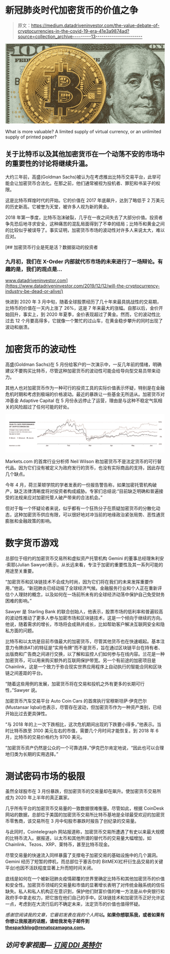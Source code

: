 # 新冠肺炎时代加密货币的价值之争

> 原文：<https://medium.datadriveninvestor.com/the-value-debate-of-cryptocurrencies-in-the-covid-19-era-41e3a9874ad?source=collection_archive---------13----------------------->

![](img/b8e4f476040a145266548b5d46fc80ed.png)

What is more valuable? A limited supply of virtual currency, or an unlimited supply of printed paper?

## 关于比特币以及其他加密货币在一个动荡不安的市场中的重要性的讨论将继续升温。

大约三年前，高盛(Goldman Sachs)被认为在考虑推出比特币交易平台，此举可能会让加密货币合法化。在那之前，他们通常被视为投机者、罪犯和书呆子的权限。

这是比特币辉煌时代的开始。它的价值在 2017 年底飙升，达到了略低于 2 万美元的历史新高。它被誉为天堂，被许多人视为新的黄金。

2018 年第一季度，比特币泡沫破裂，几乎在一夜之间失去了大部分价值。投资者争先恐后地寻求安全，这种痛苦的混乱局面得到了不幸的结局；比特币和黄金之间的比较似乎被误导了。事实证明，加密货币市场的波动性对许多人来说太大，难以应对。

[](https://www.datadriveninvestor.com/2019/12/12/will-the-cryptocurrency-industry-be-dead-or-alive/) [## 加密货币行业是死是活？数据驱动的投资者

### 九月初，我们在 X-Order 内部就代币市场的未来进行了一场辩论。有趣的是，我们的观点是…

www.datadriveninvestor.com](https://www.datadriveninvestor.com/2019/12/12/will-the-cryptocurrency-industry-be-dead-or-alive/) 

快进到 2020 年 3 月中旬，随着全球股票经历了几十年来最具挑战性的交易期，比特币的价值在一天内上涨了 26%，这是 7 年来最大的涨幅。自那以后，金价开始回升，事实上，到 2020 年夏季，金价表现超过了黄金。然而，它的波动性比过去 12 个月要高得多，它就像一个繁忙的过山车，在黄金稳步攀升的同时出现了波动和崩溃。

# 加密货币的波动性

高盛(Goldman Sachs)在 5 月份给客户的一次演示中，一反几年前的情绪，明确建议不要购买比特币，尽管这种加密货币的波动性可能会给导向型交易员带来动力。

其他人也对加密货币作为一种可行的投资工具的实际价值表示怀疑，特别是在金融危机时期和考虑到极端的价格波动。最近的暴跌让一些基金无所适从。加密货币对冲基金 Adaptive Capital 在 5 月份永远停止了运营，理由是与这种不稳定气氛相关的风险超过了任何可能的好处。

![](img/56ddb3dd5c916af57b2f834502491210.png)

Markets.com 的首席行业分析师 Neil Wilson 称加密货币不是法定货币的可行替代品。因为它们没有被定义为政府发行的货币，也没有实际商品的支持，因此存在几个缺点。

今年 4 月，荷兰莱顿学院的学者发表的一份报告警告称，如果加密托管机构破产，缺乏法律清晰度将对投资者构成威胁。专家们总结说:“目前缺乏明确和普遍接受的法规来应对加密托管人破产带来的合法机会。”

但对于每一个怀疑论者来说，似乎都有一个狂热分子在质疑加密货币的分散化动态，这种加密货币供应有限，可以很好地对冲当前的地缘政治紧张局势、恶性通货膨胀和金融政策的影响。

# 数字货币游戏

总部位于纽约的加密货币交易所和虚拟资产托管机构 Gemini 的董事总经理朱利安·索耶(Julian Sawyer)表示，从长远来看，专注于加密的重要性及其一系列可能的用途至关重要。

“加密货币和区块链技术不会成为时尚，因为它们将在我们的未来发挥重要作用，”他说。“新冠肺炎已经动摇了全球经济气候。金融服务行业和个人正在重新评估个人理财的概念，以及如何在一场前所未有的全球经济动荡中保护自己免受财务困难的影响。”

Sawyer 是 Starling Bank 的联合创始人，他表示，股票市场的低利率和普遍较高的波动性推动了更多人参与加密市场和区块链技术，这是一个倾向于继续的方向。他说，随着需求的增长，市场将会成熟并成长，比如帮助客户解决互联网安全和隐私方面的问题。

比特币和以太坊是目前市值最大的加密货币，尽管其他货币也在快速崛起。基本注意力令牌(BAT)的特征是“实用令牌”而不是货币，旨在通过区块链平台在持有者、出版商和广告商之间进行交换，以了解和监控人们如何参与在线内容。兰花是一种加密货币，可以用来购买额外的互联网保护带宽。另一个有前途的加密项目是 Chainlink，这是一个致力于弥合现实世界应用程序上自动执行的智能合同和区块链之间差距的平台。

“随着这些用例的发展，加密货币将在交易和投机之外有更多的长期可行性，”Sawyer 说。

加密货币汽车交易平台 Auto Coin Cars 的首席执行官穆斯坦萨·伊克巴尔(Mustansar Iqbal)也表示，尽管存在波动，但加密货币作为一种资产类别，已经开始比过去更具弹性。

“与 2018 年的上一次下跌相比，这次危机期间出现的下跌要小得多，”他表示。当时比特币跌至 3100 美元左右的市值，需要几个月时间才能恢复。到 2018 年 6 月，比特币的交易价格约为 9700 美元。

“加密货币资产仍然是公众的一个可靠选择，”伊克巴尔肯定地说，“因此也可以合理地归类为长期的实用选择。”

# 测试密码市场的极限

虽然全球股市在 3 月份暴跌，但加密货币的交易量却在飙升。使加密货币交易所成为 2020 年上半年的真正赢家。

几乎所有平台的加密货币交易量的一致数据很难衡量。尽管如此，根据 CoinDesk 网站的数据，总部位于美国的加密货币交易所比特币基地是全球最受欢迎的加密货币零售商，该交易所在 3 月中旬股市暴跌时报告了创纪录的交易量。

与此同时，Cointelegraph 网站报道称，加密货币交易所遭遇了有史以来最大规模的比特币流入。据报道，以太币和其他所谓的替代币的交易量大幅增加，如 Chainlink、Tezos、XRP、莱特币，甚至比特币现金。

尽管交易量的快速流入同样暴露了支撑电子加密交易的基础设施中的几个漏洞。Gemini 经历了短暂的停机，而总部位于塞舌尔的 BitMEX(杠杆衍生品交易的关键平台)也因不活跃程度显著上升而短时间关闭。

底线是如何在一个被新冠肺炎疫情颠覆的世界里确定比特币和其他加密货币的价值和安全性。加密货币领域的交易量和市值的显著增长表明了对传统金融系统的信任缺失。私人和私人机构正在意识到，保护他们财富价值的唯一方法是从中央银行和政府手中拿走权力，把它放在他们自己的手中。区块链技术和加密货币正好允许这一点，考虑到在大流行后的不确定未来，法定货币的价值也值得怀疑。

*感谢您阅读我的文章，它最初发表在我的个人网站*[](https://renatozamagna.com/)**。如果你想联系我，或者如果有你想让我报道的话题，请给我发电子邮件到 thesparkblog@renatozamagna.com。**

## *访问专家视图— [订阅 DDI 英特尔](https://datadriveninvestor.com/ddi-intel)*